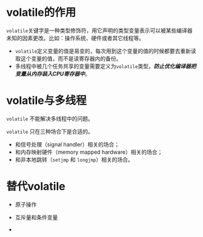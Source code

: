 # volatile的作用

`volatile`关键字是一种类型修饰符，用它声明的类型变量表示可以被某些编译器未知的因素更改。比如：操作系统、硬件或者其它线程等。

- `volatile`定义变量的值是易变的，每次用到这个变量的值的时候都要去重新读取这个变量的值，而不是读寄存器内的备份。
- 多线程中被几个任务共享的变量需要定义为`volatile`类型，***防止优化编译器把变量从内存装入CPU寄存器中***。

# volatile与多线程

`volatile` 不能解决多线程中的问题。

`volatile` 只在三种场合下是合适的。

- 和信号处理（signal handler）相关的场合；
- 和内存映射硬件（memory mapped hardware）相关的场合；
- 和非本地跳转（`setjmp` 和 `longjmp`）相关的场合。

# 替代volatile

- 原子操作
- 互斥量和条件变量

- 